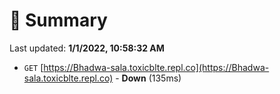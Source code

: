 # 📖 Summary
Last updated: **1/1/2022, 10:58:32 AM**

- `GET` [https://Bhadwa-sala.toxicblte.repl.co](https://Bhadwa-sala.toxicblte.repl.co) - **Down** (135ms)
